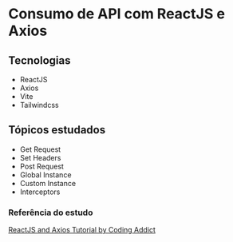 # Consumo de API com ReactJS e Axios

## Tecnologias
- ReactJS
- Axios
- Vite
- Tailwindcss

## Tópicos estudados
- Get Request
- Set Headers
- Post Request
- Global Instance
- Custom Instance
- Interceptors

### Referência do estudo
[ReactJS and Axios Tutorial by Coding Addict](https://www.youtube.com/playlist?list=PLnHJACx3NwAdSOK3BoQ7wjCDT1Iw7hs_u)